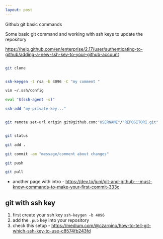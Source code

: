 ```yaml
---
layout: post
---
```


Github git basic commands

Some basic git command and working with ssh keys to update the repository

<https://help.github.com/en/enterprise/2.17/user/authenticating-to-github/adding-a-new-ssh-key-to-your-github-account>

```bash

git clone


ssh-keygen -t rsa -b 4096 -C "my comment "

vim ~/.ssh/config

eval "$(ssh-agent -s)"

ssh-add "my-private-key..."


git remote set-url origin git@github.com:"USERNAME"/"REPOSITORI.git"


git status

git add .

git commit -am "message/comment about changes"

git push

git pull

```

* another page with intro - <https://dev.to/juni/git-and-github---must-know-commands-to-make-your-first-commit-333c>

## git with ssh key

1. first create your ssh key `ssh-keygen -b 4096`
2. add the `.pub` key into your repository
3. check this setup - <https://medium.com/@czarpino/how-to-tell-git-which-ssh-key-to-use-c8574fb243fd>
